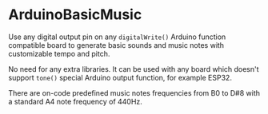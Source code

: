 # ArduinoBasicMusic

Use any digital output pin on any `digitalWrite()` Arduino function compatible 
board to generate basic sounds and music notes with customizable tempo and 
pitch.

No need for any extra libraries. It can be used with any board which doesn't 
support `tone()` special Arduino output function, for example ESP32.

There are on-code predefined music notes frequencies from B0 to D#8 with a 
standard A4 note frequency of 440Hz.